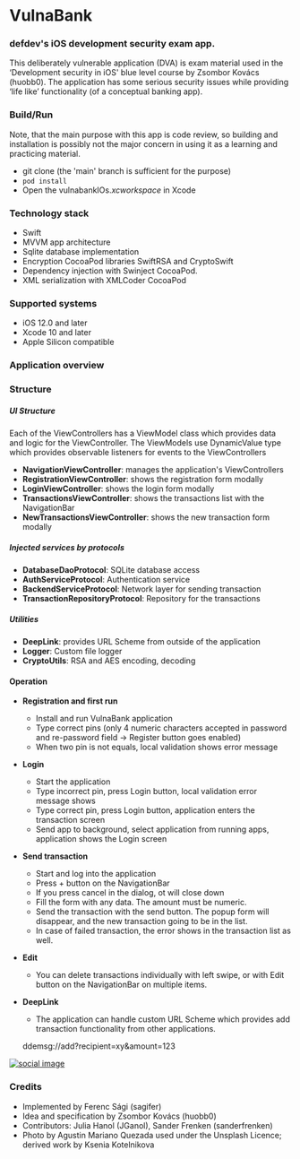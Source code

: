 # VulnaBank
### defdev's iOS development security exam app.

This deliberately vulnerable application (DVA) is exam material used in the ‘Development security in iOS' blue level course by Zsombor Kovács (huobb0). The application has some serious security issues while providing ‘life like’ functionality (of a conceptual banking app).

### Build/Run

Note, that the main purpose with this app is code review, so building and installation is possibly not the major concern in using it as a learning and practicing material.

- git clone (the 'main' branch is sufficient for the purpose)
- `pod install`
- Open the vulnabankIOs._xcworkspace_ in Xcode

### Technology stack

- Swift
- MVVM app architecture
- Sqlite database implementation
- Encryption CocoaPod libraries SwiftRSA and CryptoSwift
- Dependency injection with Swinject CocoaPod.  
- XML serialization with XMLCoder CocoaPod

### Supported systems

- iOS 12.0 and later
- Xcode 10 and later
- Apple Silicon compatible

### Application overview

### Structure

##### UI Structure

Each of the ViewControllers has a ViewModel class which provides data and logic for the ViewController. 
The ViewModels use DynamicValue type which provides observable listeners for events to the ViewControllers

- **NavigationViewController**:  manages the application's ViewControllers   
- **RegistrationViewController**: shows the registration form modally 
- **LoginViewController**: shows the login form modally
- **TransactionsViewController**: shows the transactions list with the NavigationBar
- **NewTransactionsViewController**: shows the new transaction form modally

##### Injected services by protocols
- **DatabaseDaoProtocol**: SQLite database access
- **AuthServiceProtocol**: Authentication service
- **BackendServiceProtocol**: Network layer for sending transaction
- **TransactionRepositoryProtocol**: Repository for the transactions

##### Utilities

- **DeepLink**: provides URL Scheme from outside of the application
- **Logger**: Custom file logger
- **CryptoUtils**: RSA and AES encoding, decoding
 
#### Operation
- **Registration and first run**
    - Install and run VulnaBank application
    - Type correct pins (only 4 numeric characters accepted in password and re-password field -> Register button goes enabled)
    - When two pin is not equals, local validation shows error message
- **Login**
    - Start the application
    - Type incorrect pin, press Login button, local validation error message shows
    - Type correct pin, press Login button, application enters the transaction screen
    - Send app to background, select application from running apps, application shows the Login screen 
- **Send transaction**
    - Start and log into the application
    - Press + button on the NavigationBar
    - If you press cancel in the dialog, ot will close down 
    - Fill the form with any data. The amount must be numeric.
    - Send the transaction with the send button. The popup form will disappear, and the new transaction going to be in the list.
    - In case of failed transaction, the error shows in the transaction list as well.  
- **Edit** 
    - You can delete transactions individually with left swipe, or with Edit button on the NavigationBar on multiple items.  

- **DeepLink**
    - The application can handle custom URL Scheme which provides add transaction functionality from other applications.    
    
    ddemsg://add?recipient=xy&amount=123
    
[![social image](https://raw.githubusercontent.com/defdeveu/vulnabankIOS/master/assets/agustin-mariano-quezada-FwA9_0uZcPQ-unsplash.crop.ksenia-edit-a.jpg)](https://github.com/defdeveu/vulnabankIOS)
    
    
### Credits
* Implemented by Ferenc Sági (sagifer)
* Idea and specification by Zsombor Kovács (huobb0)
* Contributors: Julia Hanol (JGanol), Sander Frenken (sanderfrenken)
* Photo by Agustin Mariano Quezada used under the Unsplash Licence; derived work by Ksenia Kotelnikova
